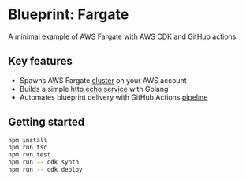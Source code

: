 # Blueprint: Fargate

A minimal example of AWS Fargate with AWS CDK and GitHub actions.

## Key features

* Spawns AWS Fargate [cluster](src/cluster.ts) on your AWS account
* Builds a simple [http echo service](docker/echo.go) with Golang
* Automates blueprint delivery with GitHub Actions [pipeline](.github/workflows/check.yaml) 

## Getting started

```bash
npm install
npm run tsc
npm run test
npm run -- cdk synth
npm run -- cdk deploy
```
